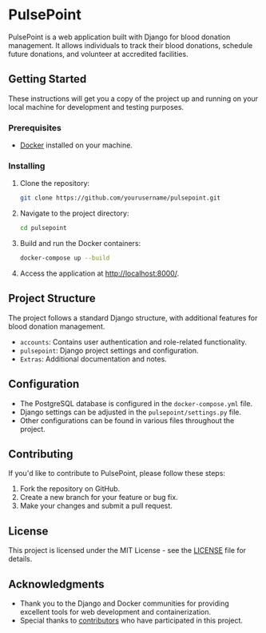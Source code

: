 # PulsePoint

PulsePoint is a web application built with Django for blood donation management. It allows individuals to track their blood donations, schedule future donations, and volunteer at accredited facilities.

## Getting Started

These instructions will get you a copy of the project up and running on your local machine for development and testing purposes.

### Prerequisites

- [Docker](https://www.docker.com/) installed on your machine.

### Installing

1. Clone the repository:

    ```bash
    git clone https://github.com/yourusername/pulsepoint.git
    ```

2. Navigate to the project directory:

    ```bash
    cd pulsepoint
    ```

3. Build and run the Docker containers:

    ```bash
    docker-compose up --build
    ```

4. Access the application at [http://localhost:8000/](http://localhost:8000/).

## Project Structure

The project follows a standard Django structure, with additional features for blood donation management.

- `accounts`: Contains user authentication and role-related functionality.
- `pulsepoint`: Django project settings and configuration.
- `Extras`: Additional documentation and notes.

## Configuration

- The PostgreSQL database is configured in the `docker-compose.yml` file.
- Django settings can be adjusted in the `pulsepoint/settings.py` file.
- Other configurations can be found in various files throughout the project.

## Contributing

If you'd like to contribute to PulsePoint, please follow these steps:

1. Fork the repository on GitHub.
2. Create a new branch for your feature or bug fix.
3. Make your changes and submit a pull request.

## License

This project is licensed under the MIT License - see the [LICENSE](LICENSE) file for details.

## Acknowledgments

- Thank you to the Django and Docker communities for providing excellent tools for web development and containerization.
- Special thanks to [contributors](https://github.com/yourusername/pulsepoint/graphs/contributors) who have participated in this project.

